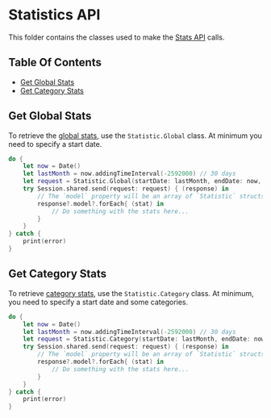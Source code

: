 # Statistics API

This folder contains the classes used to make the [Stats API](https://sendgrid.com/docs/API_Reference/Web_API_v3/Stats/index.html) calls.

## Table Of Contents

- [Get Global Stats](#get-global-stats)
- [Get Category Stats](#get-category-stats)

## Get Global Stats

To retrieve the [global stats](https://sendgrid.com/docs/API_Reference/Web_API_v3/Stats/global.html), use the `Statistic.Global` class. At minimum you need to specify a start date.

```swift
do {
    let now = Date()
    let lastMonth = now.addingTimeInterval(-2592000) // 30 days
    let request = Statistic.Global(startDate: lastMonth, endDate: now, aggregatedBy: .week)
    try Session.shared.send(request: request) { (response) in
        // The `model` property will be an array of `Statistic` structs.
        response?.model?.forEach{ (stat) in
            // Do something with the stats here...
        }
    }
} catch {
    print(error)
}
```

## Get Category Stats

To retrieve [category stats](https://sendgrid.com/docs/API_Reference/Web_API_v3/Stats/categories.html), use the `Statistic.Category` class. At minimum, you need to specify a start date and some categories.

```swift
do {
    let now = Date()
    let lastMonth = now.addingTimeInterval(-2592000) // 30 days
    let request = Statistic.Category(startDate: lastMonth, endDate: now, aggregatedBy: .week, categories: "Foo", "Bar")
    try Session.shared.send(request: request) { (response) in
        // The `model` property will be an array of `Statistic` structs.
        response?.model?.forEach{ (stat) in
            // Do something with the stats here...
        }
    }
} catch {
    print(error)
}
```